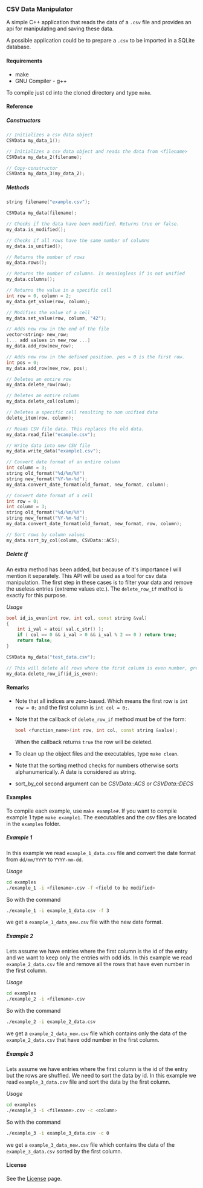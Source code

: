 ### CSV Data Manipulator

A simple C++ application that reads the data of a ``.csv`` file and provides an api for manipulating and saving these data.

A possible application could be to prepare a ``.csv`` to be imported in a SQLite database.

#### Requirements
* make
* GNU Compiler - g++

To compile just cd into the cloned directory and type ``make``.


#### Reference

##### Constructors
```cpp
// Initializes a csv data object
CSVData my_data_1(); 

// Initializes a csv data object and reads the data from <filename>
CSVData my_data_2(filename); 

// Copy-constructor
CSVData my_data_3(my_data_2);
```

##### Methods
```cpp
string filename("example.csv");

CSVData my_data(filename);

// Checks if the data have been modified. Returns true or false.
my_data.is_modified();

// Checks if all rows have the same number of columns
my_data.is_unified();

// Returns the number of rows
my_data.rows();

// Returns the number of columns. Is meaningless if is not unified
my_data.columns();

// Returns the value in a specific cell
int row = 0, column = 2;
my_data.get_value(row, column);

// Modifies the value of a cell
my_data.set_value(row, column, "42");

// Adds new row in the end of the file
vector<string> new_row;
[... add values in new_row ...]
my_data.add_row(new_row);

// Adds new row in the defined position. pos = 0 is the first row.
int pos = 0;
my_data.add_row(new_row, pos);

// Deletes an entire row
my_data.delete_row(row);

// Deletes an entire column
my_data.delete_col(column);

// Deletes a specific cell resulting to non unified data
delete_item(row, column);

// Reads CSV file data. This replaces the old data.
my_data.read_file("ecample.csv");

// Write data into new CSV file
my_data.write_data("example1.csv");

// Convert date format of an entire column
int column = 3;
string old_format("%d/%m/%Y")
string new_format("%Y-%m-%d");
my_data.convert_date_format(old_format, new_format, column);

// Convert date format of a cell
int row = 0;
int column = 3;
string old_format("%d/%m/%Y")
string new_format("%Y-%m-%d");
my_data.convert_date_format(old_format, new_format, row, column);

// Sort rows by column values
my_data.sort_by_col(column, CSVData::ACS);
```

##### Delete If

An extra method has been added, but because of it's importance I will mention it separately. This API will be used as a tool for csv data manipulation.
The first step in these cases is to filter your data and remove the useless entries (extreme values etc.). The ``delete_row_if`` method is exactly for this purpose.

*Usage*

```cpp
bool id_is_even(int row, int col, const string &val)
{
    int i_val = atoi( val.c_str() );
    if ( col == 0 && i_val > 0 && i_val % 2 == 0 ) return true;
    return false;
}

CSVData my_data("test_data.csv");

// This will delete all rows where the first column is even number, greater than zero.
my_data.delete_row_if(id_is_even);
```

#### Remarks

* Note that all indices are zero-based. Which means the first row is ``int row = 0;`` and the first column is ``int col = 0;``.
* Note that the callback of ``delete_row_if`` method must be of the form:

    ```cpp
    bool <function_name>(int row, int col, const string &value);
    ```

    When the callback returns ``true`` the row will be deleted.
* To clean up the object files and the executables, type ``make clean``.
* Note that the sorting method checks for numbers otherwise sorts alphanumerically. A date is considered as string.
* sort_by_col second argument can be *CSVData::ACS* or *CSVData::DECS*

#### Examples

To compile each example, use ``make example#``. If you want to compile example 1 type ``make example1``. 
The executables and the csv files are located in the ``examples`` folder.

##### Example 1

In this example we read ``example_1_data.csv`` file and convert the date format from ``dd/mm/YYYY`` to ``YYYY-mm-dd``.

*Usage*

```bash
cd examples
./example_1 -i <filename>.csv -f <field to be modified>
```

So with the command

```bash
./example_1 -i example_1_data.csv -f 3
```

we get a ``example_1_data_new.csv`` file with the new date format.

##### Example 2

Lets assume we have entries where the first column is the id of the entry and we want to keep only the entries with odd ids.
In this example we read ``example_2_data.csv`` file and remove all the rows that have even number in the first column.

*Usage*

```bash
cd examples
./example_2 -i <filename>.csv
```

So with the command

```bash
./example_2 -i example_2_data.csv
```

we get a ``example_2_data_new.csv`` file which contains only the data of the ``example_2_data.csv`` that have odd number in the first column.

##### Example 3

Lets assume we have entries where the first column is the id of the entry but the rows are shuffled. We need to sort the data by id.
In this example we read ``example_3_data.csv`` file and sort the data by the first column.

*Usage*

```bash
cd examples
./example_3 -i <filename>.csv -c <column>
```

So with the command

```bash
./example_3 -i example_3_data.csv -c 0
```

we get a ``example_3_data_new.csv`` file which contains the data of the ``example_3_data.csv`` sorted by the first column.

#### License
See the [License](https://github.com/ApollonGT/csv_manip/blob/master/LICENSE) page.
